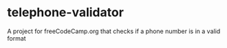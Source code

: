 # telephone-validator
A project for freeCodeCamp.org that checks if a phone number is in a valid format
